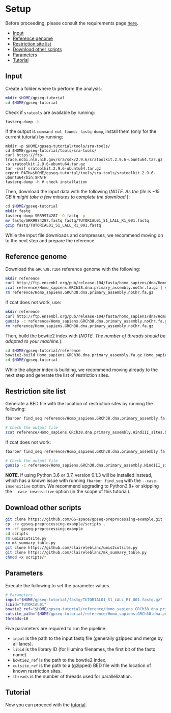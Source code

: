 # Setup

Before proceeding, please consult the requirements page [here](Requirements.md).

<!-- MarkdownTOC -->

- [Input](#input)
- [Reference genome](#reference-genome)
- [Restriction site list](#restriction-site-list)
- [Download other scripts](#download-other-scripts)
- [Parameters](#parameters)
- [Tutorial](#tutorial)

<!-- /MarkdownTOC -->

## Input

Create a folder where to perform the analysis:

```bash
mkdir $HOME/gpseq-tutorial
cd $HOME/gpseq-tutorial
```

Check if `sratools` are available by running:

```bash
fasterq-dump -h
```

If the output is `command not found: fastq-dump`, install them (only for the current tutorial) by running:

```
mkdir -p $HOME/gpseq-tutorial/tools/sra-tools/
cd $HOME/gpseq-tutorial/tools/sra-tools/
curl https://ftp-trace.ncbi.nlm.nih.gov/sra/sdk/2.9.6/sratoolkit.2.9.6-ubuntu64.tar.gz -o sratoolkit.2.9.6-ubuntu64.tar.gz
tar -xvzf sratoolkit.2.9.6-ubuntu64.tar.gz
export PATH=$HOME/gpseq-tutorial/tools/sra-tools/sratoolkit.2.9.6-ubuntu64/bin:$PATH
fasterq-dump -h # check installation
```

Then, download the input data with the following (*NOTE. As the file is ~15 GB it might take a few minutes to complete the download.*):

```bash
cd $HOME/gpseq-tutorial
mkdir fastq
fasterq-dump SRR9974287 -O fastq -p
mv fastq/SRR9974287.fastq fastq/TUTORIAL01_S1_LALL_R1_001.fastq
gzip fastq/TUTORIAL01_S1_LALL_R1_001.fastq
```

While the input file downloads and compresses, we recommend moving on to the next step and prepare the reference.

## Reference genome

Download the `GRCh38.r104` reference genome with the following:

```bash
mkdir reference
curl http://ftp.ensembl.org/pub/release-104/fasta/homo_sapiens/dna/Homo_sapiens.GRCh38.dna.primary_assembly.fa.gz --output reference/Homo_sapiens.GRCh38.dna.primary_assembly.noChr.fa.gz
zcat reference/Homo_sapiens.GRCh38.dna.primary_assembly.noChr.fa.gz | sed 's/>/>chr/' | gzip > reference/Homo_sapiens.GRCh38.dna.primary_assembly.fa.gz
rm reference/Homo_sapiens.GRCh38.dna.primary_assembly.noChr.fa.gz
```

If zcat does not work, use: 
```bash
mkdir reference
curl http://ftp.ensembl.org/pub/release-104/fasta/homo_sapiens/dna/Homo_sapiens.GRCh38.dna.primary_assembly.fa.gz --output reference/Homo_sapiens.GRCh38.dna.primary_assembly.noChr.fa.gz
gunzip -c reference/Homo_sapiens.GRCh38.dna.primary_assembly.noChr.fa.gz | sed 's/>/>chr/' | gzip > reference/Homo_sapiens.GRCh38.dna.primary_assembly.fa.gz
rm reference/Homo_sapiens.GRCh38.dna.primary_assembly.noChr.fa.gz
```

Then, build the bowtie2 index with (*NOTE. The number of threads should be adapted to your machine.*):

```bash
cd $HOME/gpseq-tutorial/reference
bowtie2-build Homo_sapiens.GRCh38.dna.primary_assembly.fa.gz Homo_sapiens.GRCh38.dna.primary_assembly --threads 10 --verbose
cd $HOME/gpseq-tutorial
```

While the aligner index is building, we recommend moving already to the next step and generate the list of restriction sites.

## Restriction site list

Generate a BED file with the location of restriction sites by running the following:

```bash
fbarber find_seq reference/Homo_sapiens.GRCh38.dna.primary_assembly.fa.gz AAGCTT --case-insensitive --global-name --output reference/Homo_sapiens.GRCh38.dna.primary_assembly.HindIII_sites.bed.gz --log-file reference/Homo_sapiens.GRCh38.dna.primary_assembly.HindIII_sites.log

# Check the output file
zcat reference/Homo_sapiens.GRCh38.dna.primary_assembly.HindIII_sites.bed.gz | less
```
If zcat does not work: 
```bash
fbarber find_seq reference/Homo_sapiens.GRCh38.dna.primary_assembly.fa.gz AAGCTT --case-insensitive --global-name --output reference/Homo_sapiens.GRCh38.dna.primary_assembly.HindIII_sites.bed.gz --log-file reference/Homo_sapiens.GRCh38.dna.primary_assembly.HindIII_sites.log

# Check the output file
gunzip -c reference/Homo_sapiens.GRCh38.dna.primary_assembly.HindIII_sites.bed.gz | less
```


**NOTE**. If using Python 3.6 or 3.7, version 0.1.3 will be installed instead, which has a known issue with running `fbarber find_seq` with the `--case-insensitive` option. We recommend upgrading to Python3.8+ or skipping the `--case-insensitive` option (in the scope of this tutorial).

## Download other scripts

```bash
git clone https://github.com/GG-space/gpseq-preprocessing-example.git
cp -rv gpseq-preprocessing-example/scripts .
rm -rf gpseq-preprocessing-example
cd scripts
rm umis2cutsite.py
rm mk_summary_table.py
git clone https://github.com/claireleblanc/umis2cutsite.py
git clone https://github.com/claireleblanc/mk_summary_table.py
chmod +x scripts/*
```

## Parameters

Execute the following to set the parameter values.

```bash
# Parameters
input="$HOME/gpseq-tutorial/fastq/TUTORIAL01_S1_LALL_R1_001.fastq.gz"
libid="TUTORIAL01"
bowtie2_ref="$HOME/gpseq-tutorial/reference/Homo_sapiens.GRCh38.dna.primary_assembly"
cutsite_path="$HOME/gpseq-tutorial/reference/Homo_sapiens.GRCh38.dna.primary_assembly.HindIII_sites.bed.gz"
threads=10
```

Five parameters are required to run the pipeline:

* `input` is the path to the input fastq file (generally gzipped and merge by all lanes).
* `libid` is the library ID (for Illumina filenames, the first bit of the fastq name).
* `bowtie2_ref` is the path to the bowtie2 index.
* `cutsite_ref` is the path to a (gzipped) BED file with the location of known restriction sites.
* `threads` is the number of threads used for parallelization.

## Tutorial

Now you can proceed with the [tutorial](../pages/tutorial.md).
